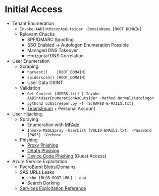 # Initial Access
*   Tenant Enumeration
    *   `Invoke-AADIntReconAsOutsider -DomainName [ROOT DOMAIN]`
    *   Relevant Checks
        *   SPF/DMARC Spoofing
        *   SSO Enabled → Autologon Enumeration Possible
        *   Managed DNS Takeover
        *   Horizontal DNS Correlation
*   User Enumeration
    *   Scraping
        *   `harvest()    [ROOT_DOMAIN]`
        *   `spiderscan() [ROOT_DOMAIN]`
        *   User Data OSINT
    *   Validation
        *   `Get-Content [USERS.txt] | Invoke-AADIntUserEnumerationAsOutsider -Method Normal/Autologon`
        *   `python2 o365creeper.py -f [SCRAPED-E-MAILS.txt]`
        *   [TeamsEnum](https://github.com/sse-secure-systems/TeamsEnum) + Personal Account
*   User Hijacking
    *   Spraying
        *   Enumeration with [MFAde](https://github.com/ibaiC/MFade)
        *   `Invoke-MSOLSpray -UserList [VALID-EMAILS.txt] -Password [PASS] -Verbose`
    *   Phishing
        *   [Proxy Phishing](https://github.com/rootsecdev/Azure-Red-Team#phishing-with-evilginx2) 
        *   [OAuth Phishing](https://cloud.hacktricks.xyz/pentesting-cloud/azure-security/az-unauthenticated-enum-and-initial-entry/az-illicit-consent-grant)
        *   [Device Code Phishing](https://0xboku.com/2021/07/12/ArtOfDeviceCodePhish.html) (Guest Access)
*   Azure Service Exploitation
    *   PycroBurst Blobs/Domains
    *   SAS URLs Leaks
        *   `echo [BLOB_ROOT_URL] | gau`
        *   Search Dorking
    *   [Services Exploitation Reference](https://cloud.hacktricks.xyz/pentesting-cloud/azure-security/az-services)